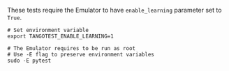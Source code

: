 These tests require the Emulator to have `enable_learning` parameter set to `True`.

```
# Set environment variable
export TANGOTEST_ENABLE_LEARNING=1

# The Emulator requires to be run as root
# Use -E flag to preserve environment variables
sudo -E pytest
```
